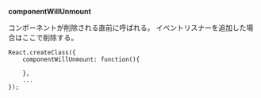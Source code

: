 
**componentWillUnmount**

コンポーネントが削除される直前に呼ばれる。
イベントリスナーを追加した場合はここで削除する。

```
React.createClass({
    componentWillUnmount: function(){

    },
    ...
});

```
